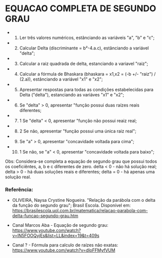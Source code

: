 # EQUACAO COMPLETA DE SEGUNDO GRAU

- 1. Ler três valores numéricos, estânciando as variáveis "a", "b" e "c";
- 2. Calcular Delta (discriminante = b²-4.a.c), estânciando a variável "delta";
- 3. Calcular a raiz quadrada de delta, estanciando a variavel "raiz";
- 4. Calcular a fórmula de Bhaskara (bhaskara = x1,x2 = (-b +/- "raiz") / (2.a)), estânciando a variável "x1" e "x2";
- 5. Apresentar respostas para todas as condições estabelecidas para Delta ("delta"), estanciando as variáves "x1" e "x2";
- 6. Se "delta" > 0, apresentar "função possui duas raízes reais diferentes;
- 7. 1 Se "delta" < 0, apresentar "função não possui reaiz real;
- 8. 2 Se não, apresentar "função possui uma única raiz real";
- 9. Se "a" > 0, apresentar "concavidade voltada para cima";
- 10. 1 Se não, se "a" < 0, apresentar "concavidade voltada para baixo";

Obs: Considera-se completa a equação de segundo grau que possui todos os coeficiêntes, a, b e c diferentes de zero. 
delta < 0 - não há solução real;
delta > 0 - há duas soluções reais e diferentes;
delta = 0 - há apenas uma solução real.

### Referência:
- OLIVEIRA, Naysa Crystine Nogueira. "Relação da parábola com o delta da função do segundo grau"; Brasil Escola. Disponível em: https://brasilescola.uol.com.br/matematica/relacao-parabola-com-delta-funcao-segundo-grau.htm

- Canal Marcos Aba - Equação de segundo grau: https://www.youtube.com/watch?v=lN5FOOQyjEs&list=LL&index=19&t=409s

- Canal ? - Fórmula para calculo de raízes não exatas: https://www.youtube.com/watch?v=dloFFMyfVUM

